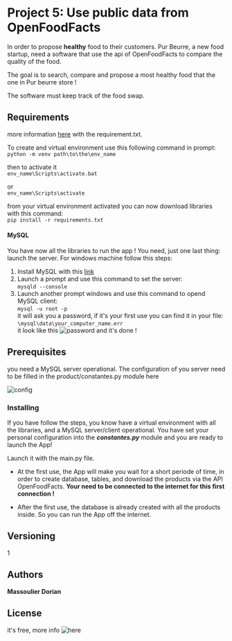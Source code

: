 # Project 5: Use public data from OpenFoodFacts

In order to propose **healthy** food to their customers.
Pur Beurre, a new food startup, need a software that use the api of OpenFoodFacts
to compare the quality of the food.  

The goal is to search, compare and propose a most healthy food that the one in Pur beurre store !  

The software must keep track of the food swap.


## Requirements

more information [here](https://github.com/MassDo/Projet_5_OC/blob/master/requirement.txt) with the requirement.txt. 

To create and virtual environment use this following command in prompt:  
```python -m venv path\to\the\env_name```   
  
then to activate it  
```env_name\Scripts\activate.bat```  
  
or  
```env_name\Scripts\activate```  

from your virtual environment activated you can now download libraries with this command:  
```pip install -r requirements.txt```  

#### MySQL  
You have now all the libraries to run the app ! You need, just one last thing: launch the server. For windows machine follow this steps:

1. Install MySQL with this [link](https://dev.mysql.com/doc/mysql-installation-excerpt/8.0/en/)  
2. Launch a prompt and use this command to set the server:  
```mysqld --console```  
3. Launch another prompt windows and use this command to opend MySQL client:  
```mysql -u root -p```  
it will ask you a password, if it's your first use you can find it in your file:  
```\mysql\data\your_computer_name.err```  
it look like this ![password](images/pass.png) and it's done !   

## Prerequisites

you need a MySQL server operational. The configuration of you server need to be filled in the product/constantes.py module here

![config](images/config.png)


### Installing

If you have follow the steps, you know have a virtual environment with all the libraries, and a MySQL server/client operational.
You have set your personal configuration into the **_constantes.py_** module and you are ready to launch the App! 

Launch it with the main.py file.  

- At the first use, the App will make you wait for a short periode of time, in order to create database, tables, and download the products via the API OpenFoodFacts. **Your need to be connected to the internet for this first connection !** 

- After the first use, the database is already created with all the products inside. So you can run the App off the internet.  

## Versioning
1  

## Authors  

**Massoulier Dorian** 

## License

it's free, more info ![here](https://github.com/MassDo/Projet_5_OC/blob/master/LICENSE)




